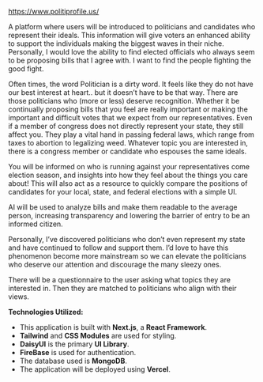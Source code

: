 https://www.politiprofile.us/

A platform where users will be introduced to politicians and candidates who represent their ideals. This information will give voters an enhanced ability to support the individuals making the biggest waves in their niche. Personally, I would love the ability to find elected officials who always seem to be proposing bills that I agree with. I want to find the people fighting the good fight.

Often times, the word Politician is a dirty word. It feels like they do not have our best interest at heart.. but it doesn’t have to be that way. There are those politicians who (more or less) deserve recognition. Whether it be continually proposing bills that you feel are really important or making the important and difficult votes that we expect from our representatives. Even if a member of congress does not directly represent your state, they still affect you. They play a vital hand in passing federal laws, which range from taxes to abortion to legalizing weed. Whatever topic you are interested in, there is a congress member or candidate who espouses the same ideals.

You will be informed on who is running against your representatives come election season, and insights into how they feel about the things you care about! This will also act as a resource to quickly compare the positions of candidates for your local, state, and federal elections with a simple UI.

AI will be used to analyze bills and make them readable to the average person, increasing transparency and lowering the barrier of entry to be an informed citizen.

Personally, I’ve discovered politicians who don’t even represent my state and have continued to follow and support them. I’d love to have this phenomenon become more mainstream so we can elevate the politicians who deserve our attention and discourage the many sleezy ones.

There will be a questionnaire to the user asking what topics they are interested in. Then they are matched to politicians who align with their views.


**Technologies Utilized:**
- This application is built with **Next.js**, a **React Framework**.
- **Tailwind** and **CSS Modules** are used for styling.
- **DaisyUI** is the primary **UI Library**.
- **FireBase** is used for authentication.
- The database used is **MongoDB**.
- The application will be deployed using **Vercel**.
